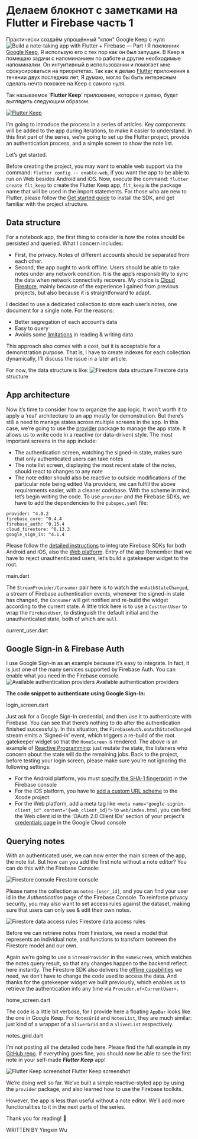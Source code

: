 # Делаем блокнот с заметками на Flutter и Firebase часть 1

Практически создаём упрощённый "клон" Google Keep с нуля
![Build a note-taking app with Flutter + Firebase — Part I](https://iswift.ru/images/1_6HTi-RPUL_cmp-UDURxpAg.gif)
Я поклонник [Google Keep](https://www.google.com/keep/), Я использую его с тех пор как он был запущен. В Keep я помещаю задачи с напоминанием по работе и другие необходимые напоминалки. Он интуитивный в использовании и помогает мне сфокусироваться на приорететах.
Так как я делаю [Flutter](https://flutter.dev/) приложения в течении двух последних лет, Я думаю, могло бы быть интересным сделать нечто похожее на Keep с самого нуля.

Так называемое ‘**Flutter Keep**’ приложение, которое я делаю, будет выглядеть следующим образом.

[![Flutter Keep](https://iswift.ru/images/2020-03-09_22-11-25.png)](https://youtu.be/GXNXodzgbcM)

I’m going to introduce the process in a series of articles. Key components will be added to the app during iterations, to make it easier to understand.
In this first part of the series, we’re going to set up the Flutter project, provide an authentication process, and a simple screen to show the note list.

Let’s get started.

Before creating the project, you may want to enable web support via the command: ```flutter config -- enable-web```, if you want the app to be able to run on Web besides Android and iOS.
Now, execute the command: ```flutter create flt_keep``` to create the Flutter Keep app, ```flt_keep``` is the package name that will be used in the import statements.
For those who are new to Flutter, please follow the [Get started guide](https://flutter.dev/docs/get-started/install) to install the SDK, and get familiar with the project structure.

## Data structure

For a notebook app, the first thing to consider is how the notes should be persisted and queried.
What I concern includes:
* First, the privacy. Notes of different accounts should be separated from each other.
* Second, the app ought to work offline. Users should be able to take notes under any network condition. It is the app’s responsibility to sync the data when network connectivity recovers.
My choice is [Cloud Firestore](https://firebase.google.com/docs/firestore), mainly because of the experience I gained from previous projects, but also because it is straightforward to adapt.

I decided to use a dedicated collection to store each user’s notes, one document for a single note. For the reasons:
* Better segregation of each account’s data
* Easy to query
* Avoids some [limitations](https://firebase.google.com/docs/firestore/quotas#limits) in reading & writing data

This approach also comes with a cost, but it is acceptable for a demonstration purpose. That is, I have to create indexes for each collection dynamically, I’ll discuss the issue in a later article.

For now, the data structure is like:
![Firestore data structure](https://iswift.ru/images/1_K11nEEwAPoEJnSexd22dRg.jpeg)
Firestore data structure

## App architecture
Now it’s time to consider how to organize the app logic. It won’t worth it to apply a ‘real’ architecture to an app mostly for demonstration. But there’s still a need to manage states across multiple screens in the app.
In this case, we’re going to use the [provider](https://pub.dev/packages/provider) package to manage the app state. It allows us to write code in a reactive (or data-driven) style.
The most important screens in the app include:
* The authentication screen, watching the signed-in state, makes sure that only authenticated users can take notes
* The note list screen, displaying the most recent state of the notes, should react to changes to any note
* The note editor should also be reactive to outside modifications of the particular note being edited
Via providers, we can fulfill the above requirements easier, with a cleaner codebase.
With the scheme in mind, let’s begin writing the code.
To use ```provider``` and the Firebase SDKs, we have to add the dependencies to the ```pubspec.yaml``` file:

```
provider: ^4.0.2
firebase_core: ^0.4.4
firebase_auth: ^0.15.4
cloud_firestore: ^0.13.3
google_sign_in: ^4.1.4
```
Please follow the [detailed instructions](https://firebase.google.com/docs/flutter/setup) to integrate Firebase SDKs for both Android and iOS, also the [Web platform](https://firebase.google.com/docs/web/setup).
Entry of the app
Remember that we have to reject unauthenticated users, let’s build a gatekeeper widget to the root.

<script src="https://gist.github.com/xinthink/7d1ad8cc4421f50266d3406342430c10.js"></script>
main.dart

The ```StreamProvider/Consumer``` pair here is to watch the ```onAuthStateChanged```, a stream of Firebase authentication events, whenever the signed-in state has changed, the ```Consumer``` will get notified and re-build the widget according to the current state.
A little trick here is to use a ```CusttentUser``` to wrap the ```FirebaseUser```, to distinguish the default initial and the unauthenticated state, both of which are ```null```.

<script src="https://gist.github.com/xinthink/9d0853544425791c1aee55eb78900b72.js"></script>
current_user.dart

## Google Sign-in & Firebase Auth
I use Google Sign-in as an example because it’s easy to integrate. In fact, it is just one of the many services supported by Firebase Auth. You can enable what you need in the Firebase console.
![Available authentication providers](https://iswift.ru/images/1_p28rWu_gssWRU4xwb5NTQg.png)
Available authentication providers

**The code snippet to authenticate using Google Sign-In:**

<script src="https://gist.github.com/xinthink/3c2e2a93b54871ba72a4235ccf2f0554.js"></script>
login_screen.dart

Just ask for a Google Sign-In credential, and then use it to authenticate with Firebase.
You can see that there’s nothing to do after the authentication finished successfully. In this situation, the ```FirebaseAuth.onAuthStateChanged``` stream emits a ‘Signed-in’ event, which triggers a re-build of the root gatekeeper widget so that the ```HomeScreen``` is rendered.
The above is an example of [Reactive Programming](https://en.wikipedia.org/wiki/Reactive_programming): just mutate the state, the listeners who concern about the state will do the remaining jobs.
Back to the project, before testing your login screen, please make sure you’re not ignoring the following settings:
* For the Android platform, you must [specify the SHA-1 fingerprint](https://firebase.google.com/docs/auth/android/google-signin#before_you_begin) in the Firebase console
* For the iOS platform, you have to [add a custom URL scheme](https://firebase.google.com/docs/auth/ios/google-signin#2_implement_google_sign-in) to the Xcode project
* For the Web platform, add a meta tag like ```<meta name="google-signin-client_id" content="{web_client_id}">``` to ```web/index.html```, you can find the Web client id in the ‘OAuth 2.0 Client IDs’ section of your project’s [credentials page](https://console.cloud.google.com/apis/credentials) in the Google Cloud console

## Querying notes

With an authenticated user, we can now enter the main screen of the app, the note list.
But how can you add the first note without a note editor? You can do this with the Firebase Console:

![Firestore console](https://iswift.ru/images/1_JA5qv8JPFfjNA9zAQ3Nhcg.png)
Firestore console

Please name the collection as ```notes-{user_id}```, and you can find your user id in the *Authentication* page of the Firebase Console.
To reinforce privacy security, you may also want to set access rules against the dataset, making sure that users can only see & edit their own notes.

![Firestore data access rules](https://iswift.ru/images/1_8bNXjjHd9lQqAE-BKtPEsQ.png)
Firestore data access rules

Before we can retrieve notes from Firestore, we need a model that represents an individual note, and functions to transform between the Firestore model and our own.

<script src="https://gist.github.com/xinthink/209fa3e9e37de1d9ae098101c12e2e5d.js"></script>

Again we’re going to use a ```StreamProvider``` in the ```HomeScreen```, which watches the notes query result, so that any changes happen to the backend reflect here instantly. The Firestore SDK also delivers the [offline capabilities](https://firebase.google.com/docs/firestore/manage-data/enable-offline) we need, we don’t have to change the code used to access the data.
And thanks for the gatekeeper widget we built previously, which enables us to retrieve the authentication info any time via ```Provider.of<CurrentUser>.```

<script src="https://gist.github.com/xinthink/4e04f2a3ecb3b5097fe0912fca898337.js"></script>
home_screen.dart

The code is a little bit verbose, for I provide here a floating ```AppBar``` looks like the one in Google Keep.
For ```NotesGrid``` and ```NotesList```, they are much similar: just kind of a wrapper of a ```SliverGrid``` and a ```SliverList``` respectively.

<script src="https://gist.github.com/xinthink/e972c4944bf197e60c98e19125f395bc.js"></script>
notes_grid.dart

I’m not posting all the detailed code here. Please find the full example in my [GitHub repo](https://github.com/xinthink/flutter-keep).
If everything goes fine, you should now be able to see the first note in your self-made ***Flutter Keep*** app!

![Flutter Keep screenshot](https://iswift.ru/images/1_kov0KSVUbhuqVP3pCoebRw.png)
Flutter Keep screenshot

We’re doing well so far. We’ve built a simple reactive-styled app by using the ```provider``` package, and also learned how to use the Firebase toolkits.

However, the app is less than useful without a note editor. We’ll add more functionalities to it in the next parts of the series.

Thank you for reading! 🙌

WRITTEN BY Yingxin Wu
